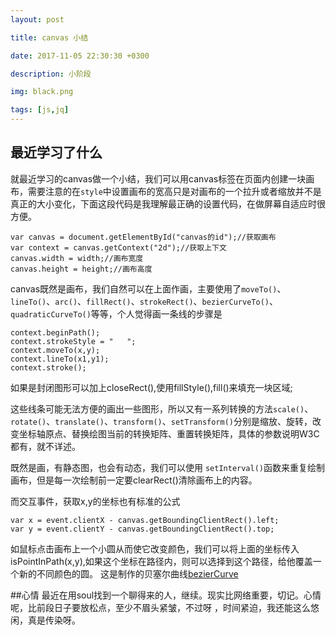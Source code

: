 ```yaml
---
layout: post

title: canvas 小结

date: 2017-11-05 22:30:30 +0300

description: 小阶段

img: black.png

tags: [js,jq]
---
```


## 最近学习了什么
就最近学习的canvas做一个小结，我们可以用canvas标签在页面内创建一块画布，需要注意的在`style`中设置画布的宽高只是对画布的一个拉升或者缩放并不是真正的大小变化，下面这段代码是我理解最正确的设置代码，在做屏幕自适应时很方便。

    var canvas = document.getElementById("canvas的id");//获取画布
    var context = canvas.getContext("2d");//获取上下文
    canvas.width = width;//画布宽度
    canvas.height = height;//画布高度
    

canvas既然是画布，我们自然可以在上面作画，主要使用了`moveTo()`、`lineTo()`、`arc()`、`fillRect()`、`strokeRect()`、`bezierCurveTo()`、`quadraticCurveTo()`等等，个人觉得画一条线的步骤是
    
    context.beginPath();
    context.strokeStyle = "   ";
    context.moveTo(x,y);
    context.lineTo(x1,y1);
    context.stroke();

如果是封闭图形可以加上closeRect(),使用fillStyle(),fill()来填充一块区域;

这些线条可能无法方便的画出一些图形，所以又有一系列转换的方法`scale()`、`rotate()`、`translate()`、`transform()`、`setTransform()`分别是缩放、旋转，改变坐标轴原点、替换绘图当前的转换矩阵、重置转换矩阵，具体的参数说明W3C都有，就不详述。

既然是画，有静态图，也会有动态，我们可以使用 `setInterval()`函数来重复绘制画布，但是每一次绘制前一定要clearRect()清除画布上的内容。

而交互事件，获取x,y的坐标也有标准的公式

    var x = event.clientX - canvas.getBoundingClientRect().left;
    var y = event.clientY - canvas.getBoundingClientRect().top;
    
如鼠标点击画布上一个小圆从而使它改变颜色，我们可以将上面的坐标传入isPointInPath(x,y),如果这个坐标在路径内，则可以选择到这个路径，给他覆盖一个新的不同颜色的圆。
这是制作的贝塞尔曲线[bezierCurve](http://htmlpreview.github.io/?https://github.com/kawaiiz/task/blob/master/canvas/%E8%B4%9D%E5%A1%9E%E5%B0%94%E6%9B%B2%E7%BA%BF/%E8%B4%9D%E5%A1%9E%E5%B0%94%E6%9B%B2%E7%BA%BF.html)

##心情
最近在用soul找到一个聊得来的人，继续。现实比网络重要，切记。心情呢，比前段日子要放松点，至少不眉头紧皱，不过呀 ，时间紧迫，我还能这么悠闲，真是传染呀。


